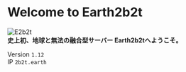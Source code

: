 # Welcome to Earth2b2t
![E2b2t](https://user-images.githubusercontent.com/80201746/158541854-407adc6b-6591-414d-8c9a-7dbff0319cfc.png)  
**史上初、地球と無法の融合型サーバー Earth2b2tへようこそ。**

Version ```1.12```  
IP ```2b2t.earth```
